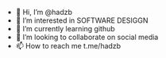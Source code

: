 - 👋 Hi, I’m @hadzb
- 👀 I’m interested in SOFTWARE DESIGGN
- 🌱 I’m currently learning github
- 💞️ I’m looking to collaborate on social media
- 📫 How to reach me t.me/hadzb

<!---
hadzb/hadzb is a ✨ special ✨ repository because its `README.md` (this file) appears on your GitHub profile.
You can click the Preview link to take a look at your changes.
--->
